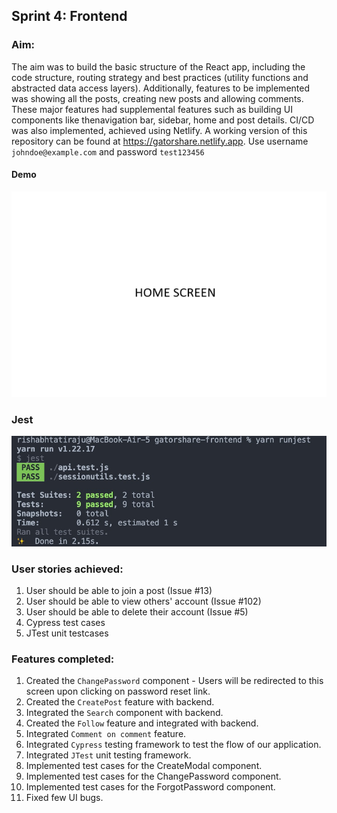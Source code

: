 ## Sprint 4: Frontend

### Aim:
The aim was to build the basic structure of the React app, including the code structure, routing strategy and best practices (utility functions and abstracted data access layers). Additionally, features to be implemented was showing all the posts, creating new posts and allowing comments. These major features had supplemental features such as building UI components like thenavigation bar, sidebar, home and post details. CI/CD was also implemented, achieved using Netlify. A working version of this repository can be found at https://gatorshare.netlify.app. Use username `johndoe@example.com` and password `test123456`


#### Demo
![](/src/assets/sprint3.gif)

### Jest
![](/src/assets/jest_sprint3.jpeg)

### User stories achieved:
1. User should be able to join a post (Issue #13)
2. User should be able to view others' account (Issue #102)
3. User should be able to delete their account (Issue #5) 
4. Cypress test cases
5. JTest unit testcases

### Features completed:
1. Created the `ChangePassword` component - Users will be redirected to this screen upon clicking on password reset link.
2. Created the `CreatePost` feature with backend.
3. Integrated the `Search` component with backend.
4. Created the `Follow` feature and integrated with backend.
5. Integrated `Comment on comment` feature.
6. Integrated `Cypress` testing framework to test the flow of our application.
7. Integrated `JTest` unit testing framework.
8. Implemented test cases for the CreateModal component.
9. Implemented test cases for the ChangePassword component.
10. Implemented test cases for the ForgotPassword component.
11. Fixed few UI bugs.

